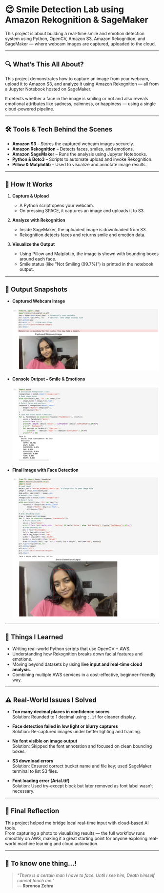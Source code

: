 # 😊 Smile Detection Lab using Amazon Rekognition & SageMaker

This project is about building a real-time smile and emotion detection system using Python, OpenCV, Amazon S3, Amazon Rekognition, and SageMaker — where webcam images are captured, uploaded to the cloud.

---

## 🔍 What’s This All About?

This project demonstrates how to capture an image from your webcam, upload it to Amazon S3, and analyze it using Amazon Rekognition — all from a Jupyter Notebook hosted on SageMaker.

It detects whether a face in the image is smiling or not and also reveals emotional attributes like sadness, calmness, or happiness — using a single cloud-powered pipeline.

---

## 🛠️ Tools & Tech Behind the Scenes

- **Amazon S3** – Stores the captured webcam images securely.
- **Amazon Rekognition** – Detects faces, smiles, and emotions.
- **Amazon SageMaker** – Runs the analysis using Jupyter Notebooks.
- **Python & Boto3** – Scripts to automate upload and invoke Rekognition.
- **Pillow & Matplotlib** – Used to visualize and annotate image results.

---

## 🚀 How It Works

1. **Capture & Upload**
   - A Python script opens your webcam.
   - On pressing SPACE, it captures an image and uploads it to S3.

2. **Analyze with Rekognition**
   - Inside SageMaker, the uploaded image is downloaded from S3.
   - Rekognition detects faces and returns smile and emotion data.

3. **Visualize the Output**
   - Using Pillow and Matplotlib, the image is shown with bounding boxes around each face.
   - Smile status (like "Not Smiling (99.7%)") is printed in the notebook output.

---

## 📸 Output Snapshots

- **Captured Webcam Image**
  
  ![](screenshots/1.png)

- **Console Output – Smile & Emotions**
  
  ![](screenshots/2.png)

- **Final Image with Face Detection**
  
  ![](screenshots/3.png)

---

## 🧩 Things I Learned

- Writing real-world Python scripts that use OpenCV + AWS.
- Understanding how Rekognition breaks down facial features and emotions.
- Moving beyond datasets by using **live input and real-time cloud analysis**.
- Combining multiple AWS services in a cost-effective, beginner-friendly way.

---

## ⚠️ Real-World Issues I Solved

- **Too many decimal places in confidence scores**  
  Solution: Rounded to 1 decimal using `:.1f` for cleaner display.

- **Face detection failed in low light or blurry captures**  
  Solution: Re-captured images under better lighting and framing.

- **No font visible on image output**  
  Solution: Skipped the font annotation and focused on clean bounding boxes.

- **S3 download errors**  
  Solution: Ensured correct bucket name and file key; used SageMaker terminal to list S3 files.

- **Font loading error (Arial.ttf)**  
  Solution: Used try-except block but later removed as font label wasn’t necessary.

---

## 🌟 Final Reflection

This project helped me bridge local real-time input with cloud-based AI tools.  
From capturing a photo to visualizing results — the full workflow runs smoothly on AWS, making it a great starting point for anyone exploring real-world machine learning and cloud automation.

---

## 💬 To know one thing...!

> _"There is a certain man I have to face. Until I see him, Death himself cannot touch me."_  
> — **Roronoa Zehra**
